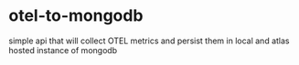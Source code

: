 # otel-to-mongodb
simple api that will collect OTEL metrics and persist them in local and atlas hosted instance of mongodb
